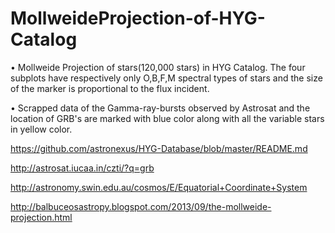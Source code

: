 # MollweideProjection-of-HYG-Catalog
• Mollweide Projection of stars(120,000 stars) in HYG Catalog. 
The four subplots have respectively only O,B,F,M spectral types of stars and the size of the marker is proportional to the flux incident.

• Scrapped data of the Gamma-ray-bursts observed
by Astrosat and the location of GRB's are marked with blue color along with all the variable stars in yellow color.











https://github.com/astronexus/HYG-Database/blob/master/README.md

http://astrosat.iucaa.in/czti/?q=grb

http://astronomy.swin.edu.au/cosmos/E/Equatorial+Coordinate+System

http://balbuceosastropy.blogspot.com/2013/09/the-mollweide-projection.html
